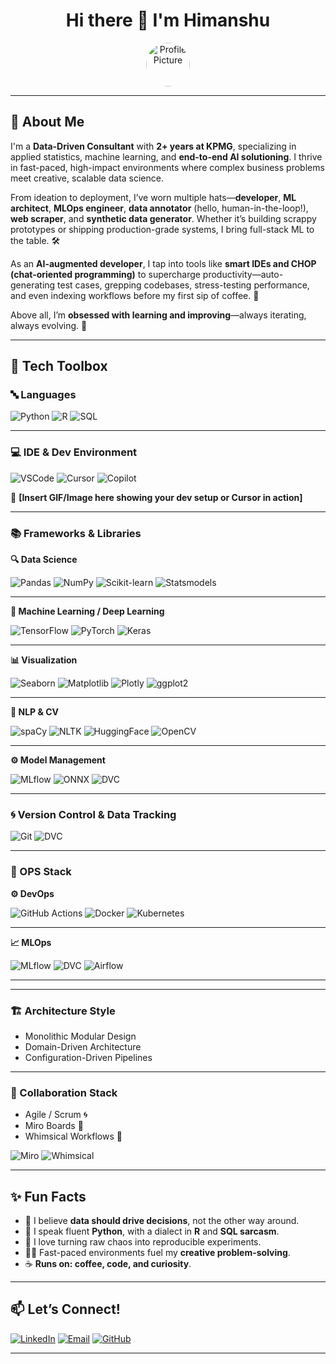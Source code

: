<!-- Profile Header Section -->
<h1 align="center">Hi there 👋 I'm Himanshu</h1>

<p align="center">
  <img src="https://avatars.githubusercontent.com/u/87378329?v=4&size=64" width="70" height="70" style="border-radius: 50%;" alt="Profile Picture"/>
</p>

---

## 🚀 About Me

I'm a **Data-Driven Consultant** with **2+ years at KPMG**, specializing in applied statistics, machine learning, and **end-to-end AI solutioning**. I thrive in fast-paced, high-impact environments where complex business problems meet creative, scalable data science.

From ideation to deployment, I’ve worn multiple hats—**developer**, **ML architect**, **MLOps engineer**, **data annotator** (hello, human-in-the-loop!), **web scraper**, and **synthetic data generator**. Whether it’s building scrappy prototypes or shipping production-grade systems, I bring full-stack ML to the table. 🛠️

As an **AI-augmented developer**, I tap into tools like **smart IDEs and CHOP (chat-oriented programming)** to supercharge productivity—auto-generating test cases, grepping codebases, stress-testing performance, and even indexing workflows before my first sip of coffee. 🤖

Above all, I’m **obsessed with learning and improving**—always iterating, always evolving. 🧠

---

## 🧰 Tech Toolbox

### 🔤 Languages
![Python](https://img.shields.io/badge/-Python-3776AB?style=flat&logo=python&logoColor=white)
![R](https://img.shields.io/badge/-R-276DC3?style=flat&logo=r&logoColor=white)
![SQL](https://img.shields.io/badge/-SQL-4479A1?style=flat&logo=postgresql&logoColor=white)

---

### 💻 IDE & Dev Environment
![VSCode](https://img.shields.io/badge/-VSCode-007ACC?style=flat&logo=visualstudiocode&logoColor=white)
![Cursor](https://img.shields.io/badge/-Cursor_IDE-000000?style=flat&logo=code&logoColor=white) <!-- Replace with actual logo if available -->
![Copilot](https://img.shields.io/badge/-GitHub%20Copilot-5C6BC0?style=flat&logo=github&logoColor=white)

📸 **[Insert GIF/Image here showing your dev setup or Cursor in action]**

---

### 📚 Frameworks & Libraries

**🔍 Data Science**

![Pandas](https://img.shields.io/badge/-Pandas-150458?style=flat&logo=pandas&logoColor=white)
![NumPy](https://img.shields.io/badge/-NumPy-013243?style=flat&logo=numpy&logoColor=white)
![Scikit-learn](https://img.shields.io/badge/-Scikit--learn-F7931E?style=flat&logo=scikit-learn&logoColor=white)
![Statsmodels](https://img.shields.io/badge/-Statsmodels-003B6F?style=flat) <!-- No official logo on shields.io -->

---

**🧠 Machine Learning / Deep Learning**

![TensorFlow](https://img.shields.io/badge/-TensorFlow-FF6F00?style=flat&logo=tensorflow&logoColor=white)
![PyTorch](https://img.shields.io/badge/-PyTorch-EE4C2C?style=flat&logo=pytorch&logoColor=white)
![Keras](https://img.shields.io/badge/-Keras-D00000?style=flat&logo=keras&logoColor=white)

---

**📊 Visualization**

![Seaborn](https://img.shields.io/badge/-Seaborn-3776AB?style=flat) <!-- No official logo on shields.io -->
![Matplotlib](https://img.shields.io/badge/-Matplotlib-11557C?style=flat) <!-- No official logo -->
![Plotly](https://img.shields.io/badge/-Plotly-3F4F75?style=flat&logo=plotly&logoColor=white)
![ggplot2](https://img.shields.io/badge/-ggplot2-005C99?style=flat&logo=r&logoColor=white)

---

**🔎 NLP & CV**

![spaCy](https://img.shields.io/badge/-spaCy-09A3D5?style=flat) <!-- Placeholder -->
![NLTK](https://img.shields.io/badge/-NLTK-76B900?style=flat) <!-- Placeholder -->
![HuggingFace](https://img.shields.io/badge/-HuggingFace-FFD21F?style=flat&logo=huggingface&logoColor=black)
![OpenCV](https://img.shields.io/badge/-OpenCV-5C3EE8?style=flat&logo=opencv&logoColor=white)

---

**⚙️ Model Management**

![MLflow](https://img.shields.io/badge/-MLflow-0194E2?style=flat)
![ONNX](https://img.shields.io/badge/-ONNX-00599C?style=flat)
![DVC](https://img.shields.io/badge/-DVC-945DD6?style=flat&logo=data-version-control&logoColor=white)


---

### 🌀 Version Control & Data Tracking
![Git](https://img.shields.io/badge/-Git-F05032?style=flat&logo=git&logoColor=white)
![DVC](https://img.shields.io/badge/-DVC-945DD6?style=flat&logo=data-version-control&logoColor=white)

---

### 🔁 OPS Stack

**⚙️ DevOps**

![GitHub Actions](https://img.shields.io/badge/-GitHub%20Actions-2088FF?style=flat&logo=githubactions&logoColor=white)
![Docker](https://img.shields.io/badge/-Docker-2496ED?style=flat&logo=docker&logoColor=white)
![Kubernetes](https://img.shields.io/badge/-Kubernetes-326CE5?style=flat&logo=kubernetes&logoColor=white)

---

**📈 MLOps**

![MLflow](https://img.shields.io/badge/-MLflow-0194E2?style=flat)
![DVC](https://img.shields.io/badge/-DVC-945DD6?style=flat)
![Airflow](https://img.shields.io/badge/-Airflow-017CEE?style=flat&logo=apacheairflow&logoColor=white)

---

---

### 🏗️ Architecture Style
- Monolithic Modular Design
- Domain-Driven Architecture
- Configuration-Driven Pipelines


---

### 🤝 Collaboration Stack
- Agile / Scrum 🌀
- Miro Boards 🧩
- Whimsical Workflows 🎨

![Miro](https://img.shields.io/badge/-Miro-050038?style=flat&logo=miro&logoColor=white)
![Whimsical](https://img.shields.io/badge/-Whimsical-FF3366?style=flat&logo=whimsical&logoColor=white)

---

## ✨ Fun Facts

- 🧠 I believe **data should drive decisions**, not the other way around.
- 🐍 I speak fluent **Python**, with a dialect in **R** and **SQL sarcasm**.
- 🧪 I love turning raw chaos into reproducible experiments.
- 🏃‍♂️ Fast-paced environments fuel my **creative problem-solving**.
- ☕ **Runs on: coffee, code, and curiosity**.

---

## 📫 Let’s Connect!

[![LinkedIn](https://img.shields.io/badge/-LinkedIn-blue?style=flat&logo=linkedin&logoColor=white)](https://www.linkedin.com/in/himanshusharma-4mba/)
[![Email](https://img.shields.io/badge/-Email-red?style=flat&logo=gmail&logoColor=white)](mailto:986himanshusharma@gmail.com)
[![GitHub](https://img.shields.io/badge/-GitHub-black?style=flat&logo=github&logoColor=white)](https://github.com/986himanshu)

---

